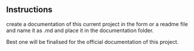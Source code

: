 ## Instructions

create a documentation of this current project in the form or a readme file and name it as <name>.md and place it in the documentation folder.

Best one will be finalised for the official documentation of this project.